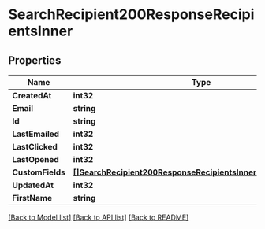 # SearchRecipient200ResponseRecipientsInner

## Properties

Name | Type | Description | Notes
------------ | ------------- | ------------- | -------------
**CreatedAt** | **int32** |  |[optional] 
**Email** | **string** |  |[optional] 
**Id** | **string** |  |[optional] 
**LastEmailed** | **int32** |  |[optional] 
**LastClicked** | **int32** |  |[optional] 
**LastOpened** | **int32** |  |[optional] 
**CustomFields** | [**[]SearchRecipient200ResponseRecipientsInnerCustomFieldsInner**](SearchRecipient200ResponseRecipientsInnerCustomFieldsInner.md) |  |[optional] 
**UpdatedAt** | **int32** |  |[optional] 
**FirstName** | **string** |  |[optional] 

[[Back to Model list]](../README.md#documentation-for-models) [[Back to API list]](../README.md#documentation-for-api-endpoints) [[Back to README]](../README.md)



